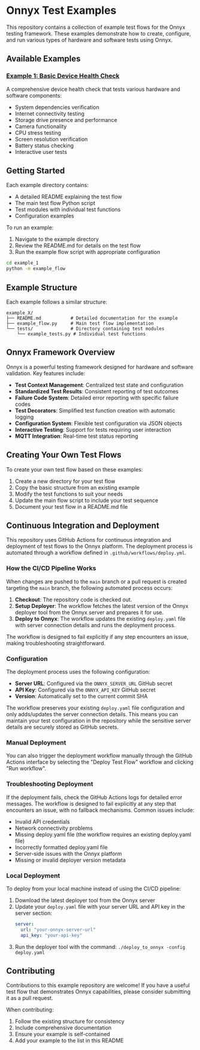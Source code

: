 # Onnyx Test Examples

This repository contains a collection of example test flows for the Onnyx testing framework. These examples demonstrate how to create, configure, and run various types of hardware and software tests using Onnyx.

## Available Examples

### [Example 1: Basic Device Health Check](./example_1/README.md)

A comprehensive device health check that tests various hardware and software components:

- System dependencies verification
- Internet connectivity testing
- Storage drive presence and performance
- Camera functionality
- CPU stress testing
- Screen resolution verification
- Battery status checking
- Interactive user tests

## Getting Started

Each example directory contains:

- A detailed README explaining the test flow
- The main test flow Python script
- Test modules with individual test functions
- Configuration examples

To run an example:

1. Navigate to the example directory
2. Review the README.md for details on the test flow
3. Run the example flow script with appropriate configuration

```bash
cd example_1
python -m example_flow
```

## Example Structure

Each example follows a similar structure:

```
example_X/
├── README.md           # Detailed documentation for the example
├── example_flow.py     # Main test flow implementation
└── tests/              # Directory containing test modules
    └── example_tests.py # Individual test functions
```

## Onnyx Framework Overview

Onnyx is a powerful testing framework designed for hardware and software validation. Key features include:

- **Test Context Management**: Centralized test state and configuration
- **Standardized Test Results**: Consistent reporting of test outcomes
- **Failure Code System**: Detailed error reporting with specific failure codes
- **Test Decorators**: Simplified test function creation with automatic logging
- **Configuration System**: Flexible test configuration via JSON objects
- **Interactive Testing**: Support for tests requiring user interaction
- **MQTT Integration**: Real-time test status reporting

## Creating Your Own Test Flows

To create your own test flow based on these examples:

1. Create a new directory for your test flow
2. Copy the basic structure from an existing example
3. Modify the test functions to suit your needs
4. Update the main flow script to include your test sequence
5. Document your test flow in a README.md file

## Continuous Integration and Deployment

This repository uses GitHub Actions for continuous integration and deployment of test flows to the Onnyx platform. The deployment process is automated through a workflow defined in `.github/workflows/deploy.yml`.

### How the CI/CD Pipeline Works

When changes are pushed to the `main` branch or a pull request is created targeting the `main` branch, the following automated process occurs:

1. **Checkout**: The repository code is checked out.
2. **Setup Deployer**: The workflow fetches the latest version of the Onnyx deployer tool from the Onnyx server and prepares it for use.
3. **Deploy to Onnyx**: The workflow updates the existing `deploy.yaml` file with server connection details and runs the deployment process.

The workflow is designed to fail explicitly if any step encounters an issue, making troubleshooting straightforward.

### Configuration

The deployment process uses the following configuration:

- **Server URL**: Configured via the `ONNYX_SERVER_URL` GitHub secret
- **API Key**: Configured via the `ONNYX_API_KEY` GitHub secret
- **Version**: Automatically set to the current commit SHA

The workflow preserves your existing `deploy.yaml` file configuration and only adds/updates the server connection details. This means you can maintain your test configuration in the repository while the sensitive server details are securely stored as GitHub secrets.

### Manual Deployment

You can also trigger the deployment workflow manually through the GitHub Actions interface by selecting the "Deploy Test Flow" workflow and clicking "Run workflow".

### Troubleshooting Deployment

If the deployment fails, check the GitHub Actions logs for detailed error messages. The workflow is designed to fail explicitly at any step that encounters an issue, with no fallback mechanisms. Common issues include:

- Invalid API credentials
- Network connectivity problems
- Missing deploy.yaml file (the workflow requires an existing deploy.yaml file)
- Incorrectly formatted deploy.yaml file
- Server-side issues with the Onnyx platform
- Missing or invalid deployer version metadata

### Local Deployment

To deploy from your local machine instead of using the CI/CD pipeline:

1. Download the latest deployer tool from the Onnyx server
2. Update your `deploy.yaml` file with your server URL and API key in the server section:
   ```yaml
   server:
     url: "your-onnyx-server-url"
     api_key: "your-api-key"
   ```
3. Run the deployer tool with the command: `./deploy_to_onnyx -config deploy.yaml`

## Contributing

Contributions to this example repository are welcome! If you have a useful test flow that demonstrates Onnyx capabilities, please consider submitting it as a pull request.

When contributing:

1. Follow the existing structure for consistency
2. Include comprehensive documentation
3. Ensure your example is self-contained
4. Add your example to the list in this README
